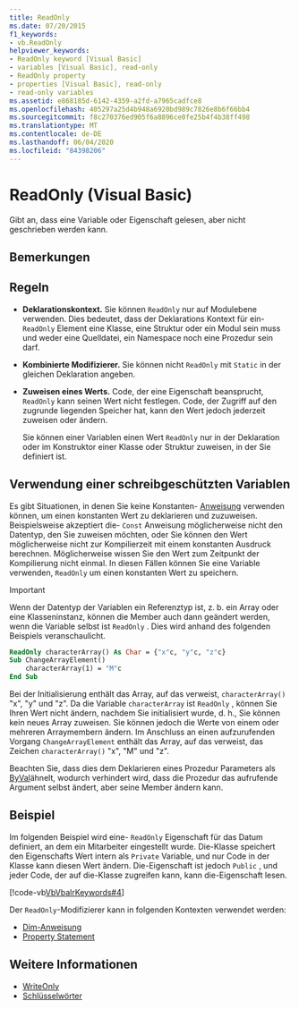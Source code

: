 ```yaml
---
title: ReadOnly
ms.date: 07/20/2015
f1_keywords:
- vb.ReadOnly
helpviewer_keywords:
- ReadOnly keyword [Visual Basic]
- variables [Visual Basic], read-only
- ReadOnly property
- properties [Visual Basic], read-only
- read-only variables
ms.assetid: e868185d-6142-4359-a2fd-a7965cadfce8
ms.openlocfilehash: 405297a25d4b948a6920bd989c7826e8b6f66bb4
ms.sourcegitcommit: f8c270376ed905f6a8896ce0fe25b4f4b38ff498
ms.translationtype: MT
ms.contentlocale: de-DE
ms.lasthandoff: 06/04/2020
ms.locfileid: "84398206"
---
```

# <a name="readonly-visual-basic"></a>ReadOnly (Visual Basic)
Gibt an, dass eine Variable oder Eigenschaft gelesen, aber nicht geschrieben werden kann.

## <a name="remarks"></a>Bemerkungen

## <a name="rules"></a>Regeln

- **Deklarationskontext.** Sie können `ReadOnly` nur auf Modulebene verwenden. Dies bedeutet, dass der Deklarations Kontext für ein- `ReadOnly` Element eine Klasse, eine Struktur oder ein Modul sein muss und weder eine Quelldatei, ein Namespace noch eine Prozedur sein darf.

- **Kombinierte Modifizierer.** Sie können nicht `ReadOnly` mit `Static` in der gleichen Deklaration angeben.

- **Zuweisen eines Werts.** Code, der eine Eigenschaft beansprucht, `ReadOnly` kann seinen Wert nicht festlegen. Code, der Zugriff auf den zugrunde liegenden Speicher hat, kann den Wert jedoch jederzeit zuweisen oder ändern.

     Sie können einer Variablen einen Wert `ReadOnly` nur in der Deklaration oder im Konstruktor einer Klasse oder Struktur zuweisen, in der Sie definiert ist.

## <a name="when-to-use-a-readonly-variable"></a>Verwendung einer schreibgeschützten Variablen

Es gibt Situationen, in denen Sie keine Konstanten- [Anweisung](../statements/const-statement.md) verwenden können, um einen konstanten Wert zu deklarieren und zuzuweisen. Beispielsweise akzeptiert die- `Const` Anweisung möglicherweise nicht den Datentyp, den Sie zuweisen möchten, oder Sie können den Wert möglicherweise nicht zur Kompilierzeit mit einem konstanten Ausdruck berechnen. Möglicherweise wissen Sie den Wert zum Zeitpunkt der Kompilierung nicht einmal. In diesen Fällen können Sie eine Variable verwenden, `ReadOnly` um einen konstanten Wert zu speichern.

> [!IMPORTANT]
> Wenn der Datentyp der Variablen ein Referenztyp ist, z. b. ein Array oder eine Klasseninstanz, können die Member auch dann geändert werden, wenn die Variable selbst ist `ReadOnly` . Dies wird anhand des folgenden Beispiels veranschaulicht.

```vb
ReadOnly characterArray() As Char = {"x"c, "y"c, "z"c}
Sub ChangeArrayElement()
    characterArray(1) = "M"c
End Sub
```

Bei der Initialisierung enthält das Array, auf das verweist, `characterArray()` "x", "y" und "z". Da die Variable `characterArray` ist `ReadOnly` , können Sie Ihren Wert nicht ändern, nachdem Sie initialisiert wurde, d. h., Sie können kein neues Array zuweisen. Sie können jedoch die Werte von einem oder mehreren Arraymembern ändern. Im Anschluss an einen aufzurufenden Vorgang `ChangeArrayElement` enthält das Array, auf das verweist, das Zeichen `characterArray()` "x", "M" und "z".

Beachten Sie, dass dies dem Deklarieren eines Prozedur Parameters als [ByVal](byval.md)ähnelt, wodurch verhindert wird, dass die Prozedur das aufrufende Argument selbst ändert, aber seine Member ändern kann.

## <a name="example"></a>Beispiel

Im folgenden Beispiel wird eine- `ReadOnly` Eigenschaft für das Datum definiert, an dem ein Mitarbeiter eingestellt wurde. Die-Klasse speichert den Eigenschafts Wert intern als `Private` Variable, und nur Code in der Klasse kann diesen Wert ändern. Die-Eigenschaft ist jedoch `Public` , und jeder Code, der auf die-Klasse zugreifen kann, kann die-Eigenschaft lesen.

[!code-vb[VbVbalrKeywords#4](~/samples/snippets/visualbasic/VS_Snippets_VBCSharp/VbVbalrKeywords/VB/Class1.vb#4)]

Der `ReadOnly`-Modifizierer kann in folgenden Kontexten verwendet werden:

- [Dim-Anweisung](../statements/dim-statement.md)
- [Property Statement](../statements/property-statement.md)

## <a name="see-also"></a>Weitere Informationen

- [WriteOnly](writeonly.md)
- [Schlüsselwörter](../keywords/index.md)
